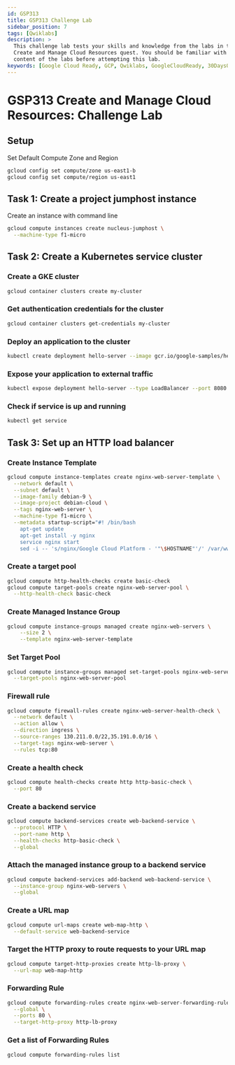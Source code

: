 ```yaml
---
id: GSP313
title: GSP313 Challenge Lab
sidebar_position: 7
tags: [Qwiklabs]
description: >
  This challenge lab tests your skills and knowledge from the labs in the
  Create and Manage Cloud Resources quest. You should be familiar with the
  content of the labs before attempting this lab.
keywords: [Google Cloud Ready, GCP, Qwiklabs, GoogleCloudReady, 30DaysOfGoogleCloud, Cloud, Qwiklab, Qwiklabs Google Cloud, web, google cloud, Google Cloud Platform, Google Events, Free Google Swag, GSP313, Google Cloud ready facilitator program, Google Cloud Ready Program, 30 days of google cloud, Google Cloud Ready Program Prizes, Challenge Lab Qwiklabs, Learn to Earn Cloud Challenge]
---
```


# GSP313 Create and Manage Cloud Resources: Challenge Lab

## Setup
Set Default Compute Zone and Region
```bash
gcloud config set compute/zone us-east1-b
gcloud config set compute/region us-east1
```

## Task 1: Create a project jumphost instance

Create an instance with command line
```bash
gcloud compute instances create nucleus-jumphost \
  --machine-type f1-micro
```

## Task 2: Create a Kubernetes service cluster

### Create a GKE cluster
```bash
gcloud container clusters create my-cluster
```

### Get authentication credentials for the cluster
```bash
gcloud container clusters get-credentials my-cluster
```

### Deploy an application to the cluster
```bash
kubectl create deployment hello-server --image gcr.io/google-samples/hello-app:2.0
```

### Expose your application to external traffic
```bash
kubectl expose deployment hello-server --type LoadBalancer --port 8080
```

### Check if service is up and running
```bash
kubectl get service
```

## Task 3: Set up an HTTP load balancer

### Create Instance Template
```bash
gcloud compute instance-templates create nginx-web-server-template \
  --network default \
  --subnet default \
  --image-family debian-9 \
  --image-project debian-cloud \
  --tags nginx-web-server \
  --machine-type f1-micro \
  --metadata startup-script="#! /bin/bash
	apt-get update
	apt-get install -y nginx
	service nginx start
	sed -i -- 's/nginx/Google Cloud Platform - '"\$HOSTNAME"'/' /var/www/html/index.nginx-debian.html"
```

### Create a target pool

```bash
gcloud compute http-health-checks create basic-check
gcloud compute target-pools create nginx-web-server-pool \
  --http-health-check basic-check
```

### Create Managed Instance Group
```bash
gcloud compute instance-groups managed create nginx-web-servers \
	--size 2 \
	--template nginx-web-server-template
```

### Set Target Pool
```bash
gcloud compute instance-groups managed set-target-pools nginx-web-servers \
  --target-pools nginx-web-server-pool
```

### Firewall rule
```bash
gcloud compute firewall-rules create nginx-web-server-health-check \
  --network default \
  --action allow \
  --direction ingress \
  --source-ranges 130.211.0.0/22,35.191.0.0/16 \
  --target-tags nginx-web-server \
  --rules tcp:80
```

### Create a health check
```bash
gcloud compute health-checks create http http-basic-check \
  --port 80
```

### Create a backend service
```bash
gcloud compute backend-services create web-backend-service \
  --protocol HTTP \
  --port-name http \
  --health-checks http-basic-check \
  --global
```

### Attach the managed instance group to a backend service
```bash
gcloud compute backend-services add-backend web-backend-service \
  --instance-group nginx-web-servers \
  --global
```

### Create a URL map
```bash
gcloud compute url-maps create web-map-http \
  --default-service web-backend-service
```

### Target the HTTP proxy to route requests to your URL map
```bash
gcloud compute target-http-proxies create http-lb-proxy \
  --url-map web-map-http
```

### Forwarding Rule
```bash
gcloud compute forwarding-rules create nginx-web-server-forwarding-rule \
  --global \
  --ports 80 \
  --target-http-proxy http-lb-proxy
```

### Get a list of Forwarding Rules
```bash
gcloud compute forwarding-rules list
```